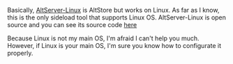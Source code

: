 Basically, [AltServer-Linux](https://github.com/NyaMisty/AltServer-Linux) is AltStore but works on Linux. As far as I know, this is the only sideload tool that supports Linux OS. AltServer-Linux is open source and you can see its source code [here](https://github.com/NyaMisty/AltServer-Linux)

Because Linux is not my main OS, I'm afraid I can't help you much. However, if Linux is your main OS, I'm sure you know how to configurate it properly. 

 